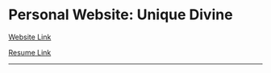 # Personal Website: Unique Divine

[Website Link](https://unique-divine.github.io/)

[Resume Link](https://unique-divine.github.io/Resume%20-%20Unique%20Divine.pdf)

----
